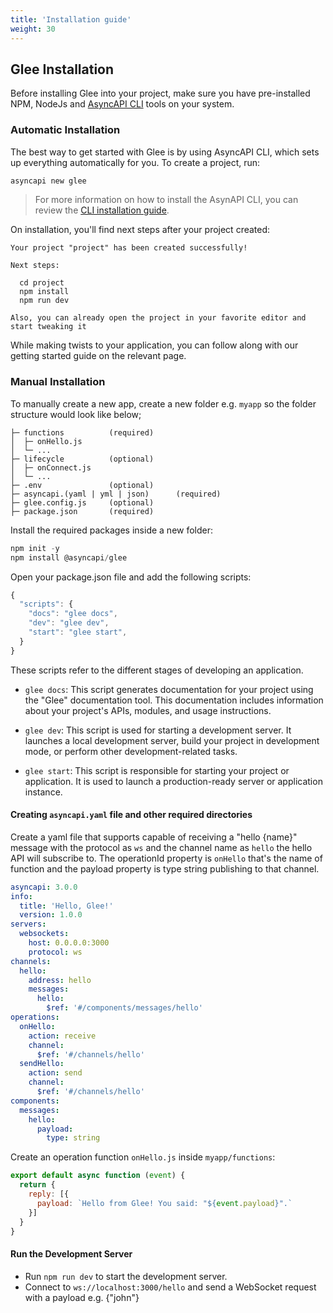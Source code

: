 ```yaml
---
title: 'Installation guide'
weight: 30
---
```


## Glee Installation

Before installing Glee into your project, make sure you have pre-installed NPM, NodeJs and [AsyncAPI CLI](https://github.com/asyncapi/cli) tools on your system.

### Automatic Installation

The best way to get started with Glee is by using AsyncAPI CLI, which sets up everything automatically for you. 
To create a project, run:

```sh
asyncapi new glee
```

> For more information on how to install the AsynAPI CLI, you can review the [CLI installation guide](https://www.asyncapi.com/docs/tools/cli/installation).

On installation, you'll find next steps after your project created:

```
Your project "project" has been created successfully!

Next steps:

  cd project
  npm install
  npm run dev

Also, you can already open the project in your favorite editor and start tweaking it
```

While making twists to your application, you can follow along with our getting started guide on the relevant page.

### Manual Installation

To manually create a new app, create a new folder e.g. `myapp` so the folder structure would look like below;

```
├─ functions          (required)
│  ├─ onHello.js
│  └─ ...
├─ lifecycle          (optional)
│  ├─ onConnect.js
│  └─ ...
├─ .env               (optional)
├─ asyncapi.(yaml | yml | json)      (required)
├─ glee.config.js     (optional)
├─ package.json       (required)
```

Install the required packages inside a new folder:

```js
npm init -y
npm install @asyncapi/glee
```

Open your package.json file and add the following scripts:

```js
{
  "scripts": {
    "docs": "glee docs",
    "dev": "glee dev",
    "start": "glee start",
  }
}
```

These scripts refer to the different stages of developing an application.

- `glee docs`: This script generates documentation for your project using the "Glee" documentation tool. This documentation includes information about your project's APIs, modules, and usage instructions.

- `glee dev`: This script is used for starting a development server. It launches a local development server, build your project in development mode, or perform other development-related tasks.

- `glee start`: This script is responsible for starting your project or application. It is used to launch a production-ready server or application instance.

#### Creating `asyncapi.yaml` file and other required directories

Create a yaml file that supports capable of receiving a "hello {name}" message with the protocol as `ws` and the channel name  as `hello` the hello API will subscribe to. The operationId property is `onHello` that's the name of function and the payload property is type string publishing to that channel.

```yaml
asyncapi: 3.0.0
info:
  title: 'Hello, Glee!'
  version: 1.0.0
servers:
  websockets:
    host: 0.0.0.0:3000
    protocol: ws
channels:
  hello:
    address: hello
    messages:
      hello:
        $ref: '#/components/messages/hello'
operations:
  onHello:
    action: receive
    channel:
      $ref: '#/channels/hello'
  sendHello:
    action: send
    channel:
      $ref: '#/channels/hello'
components:
  messages:
    hello:
      payload:
        type: string
```

Create an operation function `onHello.js` inside `myapp/functions`:

```js
export default async function (event) {  
  return {
    reply: [{
      payload: `Hello from Glee! You said: "${event.payload}".`
    }]
  }
}
```

#### Run the Development Server

- Run `npm run dev` to start the development server.
- Connect to `ws://localhost:3000/hello` and send a WebSocket request with a payload e.g. {"john"}
